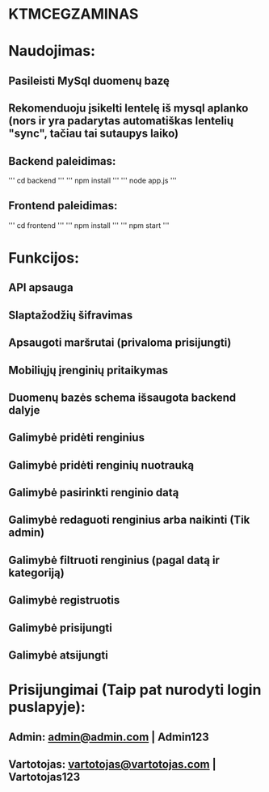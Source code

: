 # KTMCEGZAMINAS
# Naudojimas:
## Pasileisti MySql duomenų bazę
## Rekomenduoju įsikelti lentelę iš mysql aplanko (nors ir yra padarytas automatiškas lentelių "sync", tačiau tai sutaupys laiko)
## Backend paleidimas:
'''
cd backend
'''
'''
npm install
'''
'''
node app.js
'''
## Frontend paleidimas:
'''
cd frontend
'''
'''
npm install
'''
'''
npm start
'''

# Funkcijos:
## API apsauga
## Slaptažodžių šifravimas
## Apsaugoti maršrutai (privaloma prisijungti)
## Mobiliųjų įrenginių pritaikymas
## Duomenų bazės schema išsaugota backend dalyje
## Galimybė pridėti renginius
## Galimybė pridėti renginių nuotrauką
## Galimybė pasirinkti renginio datą
## Galimybė redaguoti renginius arba naikinti (Tik admin)
## Galimybė filtruoti renginius (pagal datą ir kategoriją)
## Galimybė registruotis
## Galimybė prisijungti
## Galimybė atsijungti

# Prisijungimai (Taip pat nurodyti login puslapyje):
## Admin: admin@admin.com | Admin123
## Vartotojas: vartotojas@vartotojas.com | Vartotojas123

